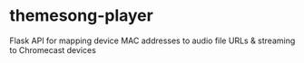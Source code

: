# themesong-player
Flask API for mapping device MAC addresses to audio file URLs & streaming to Chromecast devices
